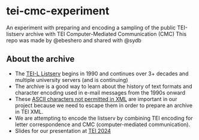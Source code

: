 # tei-cmc-experiment
An experiment with preparing and encoding a sampling of the public TEI-listserv archive with TEI Computer-Mediated Communication (CMC) 
This repo was made by @ebeshero and shared with @sydb

## About the archive
* The [TEI-L Listserv](https://lists.psu.edu/cgi-bin/wa?A0=TEI-L) begins in 1990 and continues over 3+ decades and multiple university servers (and is continuing)
* The archive is a good way to learn about the history of text formats and character encoding used in e-mail messages from the 1990s onward
* These [ASCII characters not permitted in XML](ASCII_not_in_XML.html) are important in our project because we need to escape them in order to prepare an archive in TEI XML.
* We are attempting to encode the listserv by combining TEI encoding for letter correspondence and CMC (computer-mediated communication).
* Slides for our presentation at [TEI 2024](https://slides.com/elisabeshero-bondar/listserv2tei)
  
